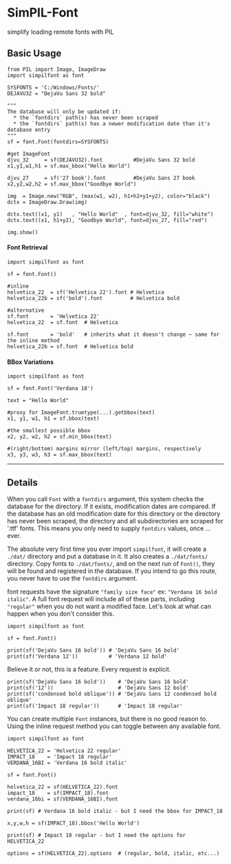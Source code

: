 # SimPIL-Font
simplify loading remote fonts with PIL

## Basic Usage
```python3
from PIL import Image, ImageDraw
import simpilfont as font

SYSFONTS = 'C:/Windows/Fonts/'
DEJAVU32 = "DejaVu Sans 32 bold"
        
"""
The database will only be updated if:
  * the `fontdirs` path(s) has never been scraped
  * the `fontdirs` path(s) has a newer modification date than it's database entry 
"""
sf = font.Font(fontdirs=SYSFONTS)

#get ImageFont
djvu_32     = sf(DEJAVU32).font          #DejaVu Sans 32 bold
x1,y1,w1,h1 = sf.max_bbox("Hello World")

djvu_27     = sf('27 book').font         #DejaVu Sans 27 book
x2,y2,w2,h2 = sf.max_bbox("Goodbye World")

img  = Image.new("RGB", (max(w1, w2), h1+h2+y1+y2), color="black")
dctx = ImageDraw.Draw(img)

dctx.text((x1, y1)   , "Hello World"  , font=djvu_32, fill="white")
dctx.text((x1, h1+y2), "Goodbye World", font=djvu_27, fill="red")

img.show()
```

#### Font Retrieval
```python3
import simpilfont as font

sf = font.Font()

#inline
helvetica_22  = sf('Helvetica 22').font # Helvetica
helvetica_22b = sf('bold').font         # Helvetica bold

#alternative
sf.font       = 'Helvetica 22'
helvetica_22  = sf.font  # Helvetica

sf.font       = 'bold'   # inherits what it doesn't change ~ same for the inline method
helvetica_22b = sf.font  # Helvetica bold
```

#### BBox Variations
```python3
import simpilfont as font

sf = font.Font('Verdana 18')

text = "Hello World"

#proxy for ImageFont.truetype(...).getbbox(text)
x1, y1, w1, h1 = sf.bbox(text)

#the smallest possible bbox
x2, y2, w2, h2 = sf.min_bbox(text)

#(right/bottom) margins mirror (left/top) margins, respectively
x3, y3, w3, h3 = sf.max_bbox(text)
```


----------------

## Details

When you call `Font` with a `fontdirs` argument, this system checks the database for the directory. If it exists, modification dates are compared. If the database has an old modification date for this directory or the directory has never been scraped, the directory and all subdirectories are scraped for '.ttf' fonts. This means you only need to supply `fontdirs` values, once ... ever. 

The absolute very first time you ever import `simpilfont`, it will create a `./dat/` directory and put a database in it. It also creates a `./dat/fonts/` directory. Copy fonts to `./dat/fonts/`, and on the next run of `Font()`, they will be found and registered in the database. If you intend to go this route, you never have to use the `fontdirs` argument.

font requests have the signature `"family size face"` ex: `"Verdana 16 bold italic"`. A full font request will include all of these parts, including `"regular"` when you do not want a modified face. Let's look at what can happen when you don't consider this.

```python3
import simpilfont as font

sf = font.Font()

print(sf('DejaVu Sans 16 bold')) # 'DejaVu Sans 16 bold'
print(sf('Verdana 12'))          # 'Verdana 12 bold'
```
Believe it or not, this is a feature. Every request is explicit.

```python3
print(sf('DejaVu Sans 16 bold'))    # 'DejaVu Sans 16 bold'
print(sf('12'))                     # 'DejaVu Sans 12 bold'
print(sf('condensed bold oblique')) # 'DejaVu Sans 12 condensed bold oblique'
print(sf('Impact 18 regular'))      # 'Impact 18 regular'
```

You can create multiple `Font` instances, but there is no good reason to. Using the inline request method you can toggle between any available font.

```python3
import simpilfont as font

HELVETICA_22 = 'Helvetica 22 regular'
IMPACT_18    = 'Impact 18 regular'
VERDANA_16BI = 'Verdana 16 bold italic'

sf = font.Font()

helvetica_22 = sf(HELVETICA_22).font
impact_18    = sf(IMPACT_18).font
verdana_16bi = sf(VERDANA_16BI).font

print(sf) # Verdana 16 bold italic - but I need the bbox for IMPACT_18

x,y,w,h = sf(IMPACT_18).bbox('Hello World')

print(sf) # Impact 18 regular - but I need the options for HELVETICA_22

options = sf(HELVETICA_22).options  # (regular, bold, italic, etc...)

```
